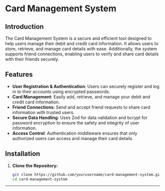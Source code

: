 # **Card Management System**

## **Introduction**

The Card Management System is a secure and efficient tool designed to help users manage their debit and credit card information. It allows users to store, retrieve, and manage card details with ease. Additionally, the system supports friend connections, enabling users to verify and share card details with their friends securely.

## **Features**

- **User Registration & Authentication**: Users can securely register and log in to their accounts using encrypted passwords.
- **Card Management**: Easily add, retrieve, and manage your debit and credit card information.
- **Friend Connections**: Send and accept friend requests to share card information with trusted users.
- **Secure Data Handling**: Uses Zod for data validation and bcrypt for password encryption to ensure the safety and integrity of user information.
- **Access Control**: Authentication middleware ensures that only authorized users can access and manage their card details.

## **Installation**

1. **Clone the Repository:**
   ```bash
   git clone https://github.com/yourusername/card-management-system.git
   cd card-management-system
****
